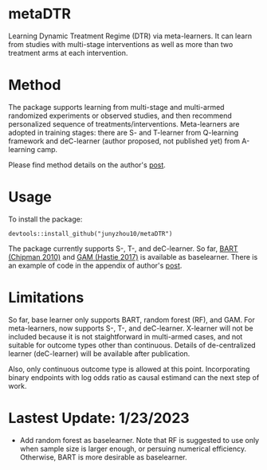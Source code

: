 # metaDTR
Learning Dynamic Treatment Regime (DTR) via meta-learners. It can learn from studies with multi-stage interventions as well as more than two treatment arms at each intervention. 

# Method
The package supports learning from multi-stage and multi-armed randomized experiments or observed studies, and then recommend personalized sequence of treatments/interventions. Meta-learners are adopted in training stages: there are S- and T-learner from Q-learning framework and deC-learner (author proposed, not published yet) from A-learning camp.

Please find method details on the author's [post](https://jzhou.org/posts/optdtr/). 

# Usage
To install the package:
```
devtools::install_github("junyzhou10/metaDTR")
```

The package currently supports S-, T-, and deC-learner. So far, [BART (Chipman 2010)](https://projecteuclid.org/journals/annals-of-applied-statistics/volume-4/issue-1/BART-Bayesian-additive-regression-trees/10.1214/09-AOAS285.full) and [GAM (Hastie 2017)](https://www.taylorfrancis.com/chapters/edit/10.1201/9780203738535-7/generalized-additive-models-trevor-hastie) is available as baselearner. 
There is an example of code in the appendix of author's [post](https://jzhou.org/posts/optdtr/).

# Limitations
So far, base learner only supports BART, random forest (RF), and GAM. For meta-learners, now supports S-, T-, and deC-learner. X-learner will not be included because it is not staightforward in multi-armed cases, and not suitable for outcome types other than continuous. Details of de-centralized learner (deC-learner) will be available after publication.

Also, only continuous outcome type is allowed at this point. Incorporating binary endpoints with log odds ratio as causal estimand can the next step of work. 

# Lastest Update: 1/23/2023
- Add random forest as baselearner. Note that RF is suggested to use only when sample size is larger enough, or persuing numerical efficiency. Otherwise, BART is more desirable as baselearner.
